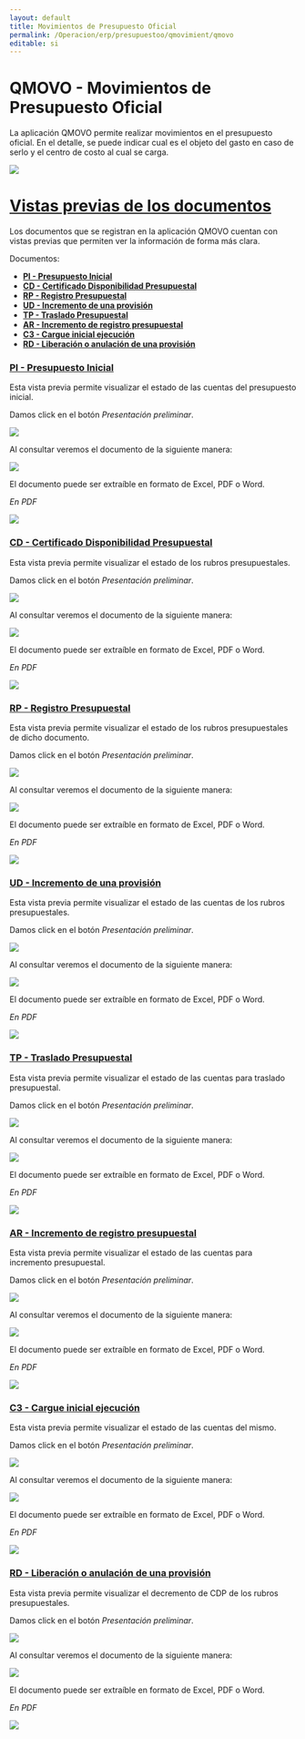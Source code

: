```yaml
---
layout: default
title: Movimientos de Presupuesto Oficial
permalink: /Operacion/erp/presupuestoo/qmovimient/qmovo
editable: si
---
```


# QMOVO - Movimientos de Presupuesto Oficial

La aplicación QMOVO permite realizar movimientos en el presupuesto oficial. En el detalle, se puede indicar cual es el objeto del gasto en caso de serlo y el centro de costo al cual se carga.  


![](qmovo.png)

# [Vistas previas de los documentos](http://docs.oasiscom.com/Operacion/erp/presupuestoo/qmovimient/qmovo#vistas-previas-de-los-documentos)

Los documentos que se registran en la aplicación QMOVO cuentan con vistas previas que permiten ver la información de forma más clara.  

Documentos:

* [**PI - Presupuesto Inicial**](http://docs.oasiscom.com/Operacion/erp/presupuestoo/qmovimient/qmovo#pi---presupuesto-inicial)  
* [**CD - Certificado Disponibilidad Presupuestal**](http://docs.oasiscom.com/Operacion/erp/presupuestoo/qmovimient/qmovo#cd---certificado-disponibilidad-presupuestal)  
* [**RP - Registro Presupuestal**](http://docs.oasiscom.com/Operacion/erp/presupuestoo/qmovimient/qmovo#rp---registro-presupuestal)  
* [**UD - Incremento de una provisión**](http://docs.oasiscom.com/Operacion/erp/presupuestoo/qmovimient/qmovo#ud---incremento-de-una-provisión)
* [**TP - Traslado Presupuestal**](http://docs.oasiscom.com/Operacion/erp/presupuestoo/qmovimient/qmovo#tp---traslado-presupuestal)
* [**AR - Incremento de registro presupuestal**](http://docs.oasiscom.com/Operacion/erp/presupuestoo/qmovimient/qmovo#ar---incremento-de-registro-presupuestal)
* [**C3 - Cargue inicial ejecución**](http://docs.oasiscom.com/Operacion/erp/presupuestoo/qmovimient/qmovo#c3---cargue-inicial-ejecución)
* [**RD - Liberación o anulación de una provisión**](http://docs.oasiscom.com/Operacion/erp/presupuestoo/qmovimient/qmovo#rd---liberación-o-anulación-de-una-provisión)












### [PI - Presupuesto Inicial](http://docs.oasiscom.com/Operacion/erp/presupuestoo/qmovimient/qmovo#pi---presupuesto-inicial)  

Esta vista previa permite visualizar el estado de las cuentas del presupuesto inicial.  

Damos click en el botón _Presentación preliminar_.  

![](qmovo1.png)

Al consultar veremos el documento de la siguiente manera:  

![](qmovo2.png)

El documento puede ser extraíble en formato de Excel, PDF o Word.  

_En PDF_  

![](qmovo3.png)


### [CD - Certificado Disponibilidad Presupuestal](http://docs.oasiscom.com/Operacion/erp/presupuestoo/qmovimient/qmovo#cd---certificado-disponibilidad-presupuestal)  

Esta vista previa permite visualizar el estado de los rubros presupuestales.  

Damos click en el botón _Presentación preliminar_.  

![](qmovo4.png)

Al consultar veremos el documento de la siguiente manera:  

![](qmovo5.png)

El documento puede ser extraíble en formato de Excel, PDF o Word.  

_En PDF_  

![](qmovo6.png)


### [RP - Registro Presupuestal](http://docs.oasiscom.com/Operacion/erp/presupuestoo/qmovimient/qmovo#rp---registro-presupuestal)

Esta vista previa permite visualizar el estado de los rubros presupuestales de dicho documento.  

Damos click en el botón _Presentación preliminar_.  

![](qmovo7.png)

Al consultar veremos el documento de la siguiente manera:  

![](qmovo8.png)

El documento puede ser extraíble en formato de Excel, PDF o Word.  

_En PDF_  

![](qmovo9.png)


### [UD - Incremento de una provisión](http://docs.oasiscom.com/Operacion/erp/presupuestoo/qmovimient/qmovo#ud---incremento-de-una-provisión)

Esta vista previa permite visualizar el estado de las cuentas de los rubros presupuestales.  

Damos click en el botón _Presentación preliminar_.  

![](qmovo10.png)

Al consultar veremos el documento de la siguiente manera:  

![](qmovo11.png)

El documento puede ser extraíble en formato de Excel, PDF o Word.  

_En PDF_  

![](qmovo12.png)


### [TP - Traslado Presupuestal](http://docs.oasiscom.com/Operacion/erp/presupuestoo/qmovimient/qmovo#tp---traslado-presupuestal)

Esta vista previa permite visualizar el estado de las cuentas para traslado presupuestal.  

Damos click en el botón _Presentación preliminar_.  

![](qmovo13.png)

Al consultar veremos el documento de la siguiente manera:  

![](qmovo14.png)

El documento puede ser extraíble en formato de Excel, PDF o Word.  

_En PDF_  

![](qmovo15.png)


### [AR - Incremento de registro presupuestal](http://docs.oasiscom.com/Operacion/erp/presupuestoo/qmovimient/qmovo#ar---incremento-de-registro-presupuestal)

Esta vista previa permite visualizar el estado de las cuentas para incremento presupuestal.  

Damos click en el botón _Presentación preliminar_.  

![](qmovo16.png)

Al consultar veremos el documento de la siguiente manera:  

![](qmovo17.png)

El documento puede ser extraíble en formato de Excel, PDF o Word.  

_En PDF_  

![](qmovo18.png)


### [C3 - Cargue inicial ejecución](http://docs.oasiscom.com/Operacion/erp/presupuestoo/qmovimient/qmovo#c3---cargue-inicial-ejecución)

Esta vista previa permite visualizar el estado de las cuentas del mismo.  

Damos click en el botón _Presentación preliminar_.  

![](qmovo19.png)

Al consultar veremos el documento de la siguiente manera:  

![](qmovo20.png)

El documento puede ser extraíble en formato de Excel, PDF o Word.  

_En PDF_  

![](qmovo21.png)


### [RD - Liberación o anulación de una provisión](http://docs.oasiscom.com/Operacion/erp/presupuestoo/qmovimient/qmovo#rd---liberación-o-anulación-de-una-provisión)

Esta vista previa permite visualizar el decremento de CDP de los rubros presupuestales.  

Damos click en el botón _Presentación preliminar_.  

![](qmovo22.png)

Al consultar veremos el documento de la siguiente manera:  

![](qmovo23.png)

El documento puede ser extraíble en formato de Excel, PDF o Word.  

_En PDF_  

![](qmovo24.png)





